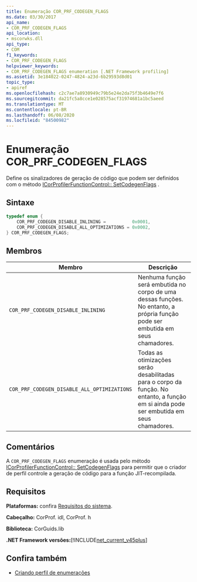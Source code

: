 ```yaml
---
title: Enumeração COR_PRF_CODEGEN_FLAGS
ms.date: 03/30/2017
api_name:
- COR_PRF_CODEGEN_FLAGS
api_location:
- mscorwks.dll
api_type:
- COM
f1_keywords:
- COR_PRF_CODEGEN_FLAGS
helpviewer_keywords:
- COR_PRF_CODEGEN_FLAGS enumeration [.NET Framework profiling]
ms.assetid: 3e184022-0247-4824-a23d-6b29593d8d01
topic_type:
- apiref
ms.openlocfilehash: c2c7ae7a8930949c79b5e24e2da75f3b4649e7f6
ms.sourcegitcommit: da21fc5a8cce1e028575acf31974681a1bc5aeed
ms.translationtype: MT
ms.contentlocale: pt-BR
ms.lasthandoff: 06/08/2020
ms.locfileid: "84500982"
---
```

# <a name="cor_prf_codegen_flags-enumeration"></a>Enumeração COR_PRF_CODEGEN_FLAGS
Define os sinalizadores de geração de código que podem ser definidos com o método [ICorProfilerFunctionControl:: SetCodegenFlags](icorprofilerfunctioncontrol-setcodegenflags-method.md) .  
  
## <a name="syntax"></a>Sintaxe  
  
```cpp  
typedef enum {  
    COR_PRF_CODEGEN_DISABLE_INLINING =          0x0001,  
    COR_PRF_CODEGEN_DISABLE_ALL_OPTIMIZATIONS = 0x0002,  
} COR_PRF_CODEGEN_FLAGS;  
```  
  
## <a name="members"></a>Membros  
  
|Membro|Descrição|  
|------------|-----------------|  
|`COR_PRF_CODEGEN_DISABLE_INLINING`|Nenhuma função será embutida no corpo de uma dessas funções. No entanto, a própria função pode ser embutida em seus chamadores.|  
|`COR_PRF_CODEGEN_DISABLE_ALL_OPTIMIZATIONS`|Todas as otimizações serão desabilitadas para o corpo da função. No entanto, a função em si ainda pode ser embutida em seus chamadores.|  
  
## <a name="remarks"></a>Comentários  
 A `COR_PRF_CODEGEN_FLAGS` enumeração é usada pelo método [ICorProfilerFunctionControl:: SetCodegenFlags](icorprofilerfunctioncontrol-setcodegenflags-method.md) para permitir que o criador de perfil controle a geração de código para a função JIT-recompilada.  
  
## <a name="requirements"></a>Requisitos  
 **Plataformas:** confira [Requisitos do sistema](../../get-started/system-requirements.md).  
  
 **Cabeçalho:** CorProf. idl, CorProf. h  
  
 **Biblioteca:** CorGuids.lib  
  
 **.NET Framework versões:**[!INCLUDE[net_current_v45plus](../../../../includes/net-current-v45plus-md.md)]  
  
## <a name="see-also"></a>Confira também

- [Criando perfil de enumerações](profiling-enumerations.md)
